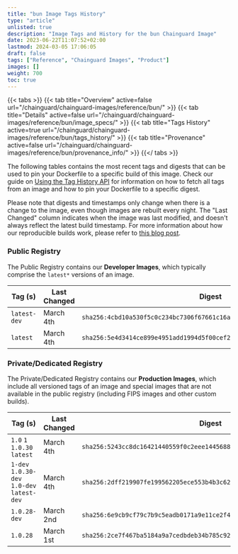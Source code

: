 ```yaml
---
title: "bun Image Tags History"
type: "article"
unlisted: true
description: "Image Tags and History for the bun Chainguard Image"
date: 2023-06-22T11:07:52+02:00
lastmod: 2024-03-05 17:06:05
draft: false
tags: ["Reference", "Chainguard Images", "Product"]
images: []
weight: 700
toc: true
---
```


{{< tabs >}}
{{< tab title="Overview" active=false url="/chainguard/chainguard-images/reference/bun/" >}}
{{< tab title="Details" active=false url="/chainguard/chainguard-images/reference/bun/image_specs/" >}}
{{< tab title="Tags History" active=true url="/chainguard/chainguard-images/reference/bun/tags_history/" >}}
{{< tab title="Provenance" active=false url="/chainguard/chainguard-images/reference/bun/provenance_info/" >}}
{{</ tabs >}}

The following tables contains the most recent tags and digests that can be used to pin your Dockerfile to a specific build of this image. Check our guide on [Using the Tag History API](/chainguard/chainguard-images/using-the-tag-history-api/) for information on how to fetch all tags from an image and how to pin your Dockerfile to a specific digest.

Please note that digests and timestamps only change when there is a change to the image, even though images are rebuilt every night. The "Last Changed" column indicates when the image was last modified, and doesn't always reflect the latest build timestamp. For more information about how our reproducible builds work, please refer to [this blog post](https://www.chainguard.dev/unchained/reproducing-chainguards-reproducible-image-builds).

### Public Registry
The Public Registry contains our **Developer Images**, which typically comprise the `latest*` versions of an image.

| Tag (s)       | Last Changed | Digest                                                                    |
|---------------|--------------|---------------------------------------------------------------------------|
|  `latest-dev` | March 4th    | `sha256:4cbd10a530f5c0c234bc7306f67661c16a8b2a163575013ae90300ac6fdb8e05` |
|  `latest`     | March 4th    | `sha256:5e4d3414ce899e4951add1994d5f00cef2ac845d22d96836fcced4ea211aa512` |


### Private/Dedicated Registry
The Private/Dedicated Registry contains our **Production Images**, which include all versioned tags of an image and special images that are not available in the public registry (including FIPS images and other custom builds).

| Tag (s)                                      | Last Changed | Digest                                                                    |
|----------------------------------------------|--------------|---------------------------------------------------------------------------|
|  `1.0` `1` `1.0.30` `latest`                 | March 4th    | `sha256:5243cc8dc16421440559f0c2eee144568817326ab8203ab1c4ea9d01325eca1b` |
|  `1-dev` `1.0.30-dev` `1.0-dev` `latest-dev` | March 4th    | `sha256:2dff219907fe199562205ece553b4b3c62ec56b2a15fd05c896f25e6a4825712` |
|  `1.0.28-dev`                                | March 2nd    | `sha256:6e9cb9cf79c7b9c5eadb0171a9e11ce2f49080315cbcfd91e746bd880c12da75` |
|  `1.0.28`                                    | March 1st    | `sha256:2ce7f467ba5184a9a7cedbdeb34b785c920c00e505e34077ad9856dae7a5fd2e` |

